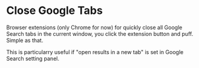 # Close Google Tabs

Browser extensions (only Chrome for now) for quickly close all Google Search tabs in the current window, you click the extension button and puff. Simple as that.

This is particularry useful if "open results in a new tab" is set in Google Search setting panel.
